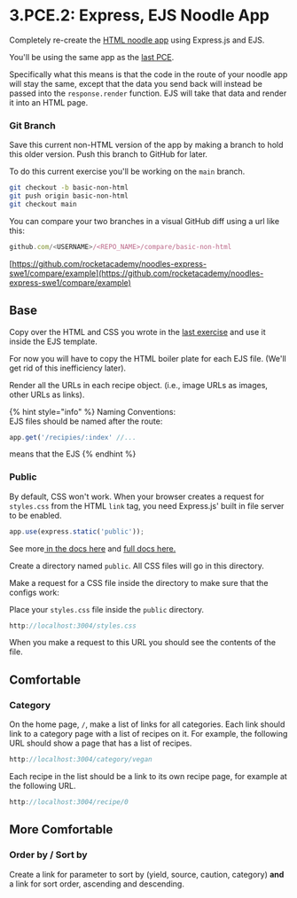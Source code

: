 # 3.PCE.2: Express, EJS Noodle App

Completely re-create the [HTML noodle app](../../2-back-end-basics/2.pce-post-class-exercises/2.pce.5-noodle-website.md) using Express.js and EJS.

You'll be using the same app as the [last PCE](3.pce.1-express-noodle-app.md). 

Specifically what this means is that the code in the route of your noodle app will stay the same, except that the data you send back will instead be passed into the `response.render` function. EJS will take that data and render it into an HTML page.

### Git Branch

Save this current non-HTML version of the app by making a branch to hold this older version. Push this branch to GitHub for later.

To do this current exercise you'll be working on the `main` branch.

```bash
git checkout -b basic-non-html
git push origin basic-non-html
git checkout main
```

You can compare your two branches in a visual GitHub diff using a url like this: 

```javascript
github.com/<USERNAME>/<REPO_NAME>/compare/basic-non-html
```

[https://github.com/rocketacademy/noodles-express-swe1/compare/example](https://github.com/rocketacademy/noodles-express-swe1/compare/example)

## Base

Copy over the HTML and CSS you wrote in the [last exercise](https://github.com/rocketacademy/noodle-app-css) and use it inside the EJS template.

For now you will have to copy the HTML boiler plate for each EJS file. \(We'll get rid of this inefficiency later\).

Render all the URLs in each recipe object. \(i.e., image URLs as images, other URLs as links\).

{% hint style="info" %}
Naming Conventions:  
EJS files should be named after the route:  
  


```javascript
app.get('/recipies/:index' //...
```

means that the EJS 
{% endhint %}

### Public

By default, CSS won't work. When your browser creates a request for `styles.css` from the HTML `link` tag, you need Express.js' built in file server to be enabled.

```javascript
app.use(express.static('public'));
```

See more[ in the docs here](https://expressjs.com/en/starter/static-files.html) and [full docs here.](https://expressjs.com/en/4x/api.html#express.static)

Create a directory named `public`. All CSS files will go in this directory.

Make a request for a CSS file inside the directory to make sure that the configs work:

Place your `styles.css` file inside the `public` directory.

```javascript
http://localhost:3004/styles.css
```

When you make a request to this URL you should see the contents of the file.

## Comfortable

### Category

On the home page, `/`, make a list of links for all categories. Each link should link to a category page with a list of recipes on it. For example, the following URL should show a page that has a list of recipes.

```javascript
http://localhost:3004/category/vegan
```

Each recipe in the list should be a link to its own recipe page, for example at the following URL.

```javascript
http://localhost:3004/recipe/0
```

## More Comfortable

### Order by / Sort by

Create a link for parameter to sort by \(yield, source, caution, category\) **and** a link for sort order, ascending and descending.


